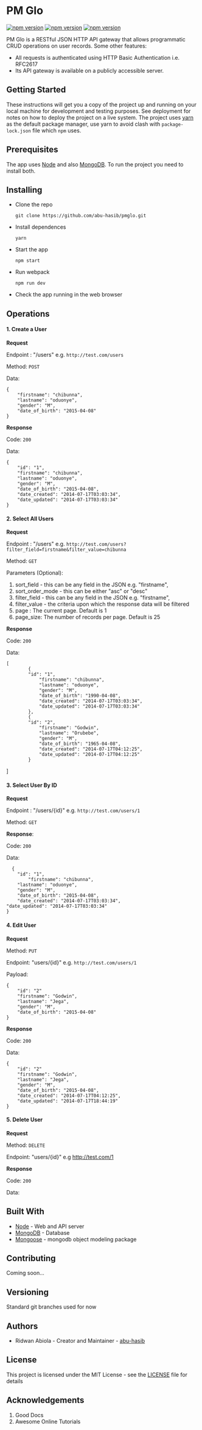 # PM Glo

[![npm version](https://badge.fury.io/js/mongodb.svg)](https://badge.fury.io/js/mongodb)
[![npm version](https://badge.fury.io/js/mongoose.svg)](https://badge.fury.io/js/mongoose)
[![npm version](https://badge.fury.io/js/node.svg)](https://badge.fury.io/js/node)

PM Glo is a RESTful JSON HTTP API gateway that allows programmatic CRUD operations on user records. Some other features:

- All requests is authenticated using HTTP Basic Authentication i.e. RFC2617
- Its API gateway is available on a publicly accessible server.


## Getting Started

These instructions will get you a copy of the project up and running on your local machine for development and testing purposes. See deployment for notes on how to deploy the project on a live system. The project uses [yarn](https://yarnpkg.com/ 'Yarn homepage') as the default package manager, use yarn to avoid clash with `package-lock.json` file which `npm` uses.

## Prerequisites

The app uses [Node][1] and also [MongoDB](https://docs.mongodb.com/manual/administration/install-community/ 'Install Mongo'). To run the project you need to install both.

## Installing

- Clone the repo

  ```
  git clone https://github.com/abu-hasib/pmglo.git
  ```

- Install dependences
  ```
  yarn
  ```
- Start the app
  ```
  npm start
  ```
- Run webpack
  ```
  npm run dev
  ```
- Check the app running in the web browser

## Operations

#### 1. Create a User

**Request**

Endpoint :   "/users" e.g. `http://test.com/users`

Method: `POST`

Data:

	{
		"firstname": "chibunna",
		"lastname": "oduonye",
		"gender": "M",
		"date_of_birth": "2015-04-08"
	}

**Response**

Code: `200`

Data:

	{
		"id": "1",
		"firstname": "chibunna",
		"lastname": "oduonye",
		"gender": "M",
		"date_of_birth": "2015-04-08",
		"date_created": "2014-07-17T03:03:34",
		"date_updated": "2014-07-17T03:03:34"
	}


#### 2. Select All Users

**Request**

Endpoint :   "/users" e.g. `http://test.com/users?filter_field=firstname&filter_value=chibunna`

Method: `GET`

Parameters (Optional): 

1. sort_field - this can be any field in the JSON e.g. "firstname",
2. sort_order_mode - this can be either "asc" or "desc"
3. filter_field - this can be any field in the JSON e.g. "firstname",
4. filter_value - the criteria upon which the response data will be filtered 
5. page : The current page. Default is 1
6. page_size: The number of records per page. Default is 25

**Response**

Code: `200`

Data:

	[
    		{
			"id": "1",
				"firstname": "chibunna",
				"lastname": "oduonye",
				"gender": "M",
				"date_of_birth": "1990-04-08",
				"date_created": "2014-07-17T03:03:34",
				"date_updated": "2014-07-17T03:03:34"
    		},
    		{
			"id": "2",
				"firstname": "Godwin",
				"lastname": "Orubebe",
				"gender": "M",
				"date_of_birth": "1965-04-08",
				"date_created": "2014-07-17T04:12:25",
				"date_updated": "2014-07-17T04:12:25"
    		}
]

#### 3. Select User By ID

**Request**

Endpoint :   "/users/{id}" e.g. `http://test.com/users/1`

Method: `GET`	

**Response**:

Code: `200`

Data:

      {
		"id": "1",
	       	"firstname": "chibunna",
		"lastname": "oduonye",
		"gender": "M",
		"date_of_birth": "2015-04-08",
		"date_created": "2014-07-17T03:03:34",
	"date_updated": "2014-07-17T03:03:34"
	}

#### 4. Edit User	

**Request**

Method: `PUT`

Endpoint: "users/{id}" e.g. `http://test.com/users/1`

Payload: 

 	{
		"id": "2"
		"firstname": "Godwin",
		"lastname": "Jega",
		"gender": "M",
		"date_of_birth": "2015-04-08"
	}

**Response**

Code: `200`

Data:

	{
		"id": "2"
		"firstname": "Godwin",
		"lastname": "Jega",
		"gender": "M",
		"date_of_birth": "2015-04-08",
		"date_created": "2014-07-17T04:12:25",
		"date_updated": "2014-07-17T18:44:19"
	}

#### 5. Delete User

**Request**

Method: `DELETE`

Endpoint: "users/{id}" e.g http://test.com/1

**Response**

Code: `200`

Data: <empty>

## Built With

- [Node][1] - Web and API server
- [MongoDB][2] - Database
- [Mongoose][3] - mongodb object modeling package

[1]: https://nodejs.org/en/
[2]: https://www.mongodb.com/
[3]: https://mongoosejs.com/

## Contributing

Coming soon...

## Versioning

Standard git branches used for now

## Authors

- Ridwan Abiola - Creator and Maintainer - [abu-hasib](https://github.com/abu-hasib)

## License

This project is licensed under the MIT License - see the [LICENSE](https://github.com/abu-hasib/miniphonesmart/blob/staging/LICENSE) file for details

## Acknowledgements

1. Good Docs
2. Awesome Online Tutorials
